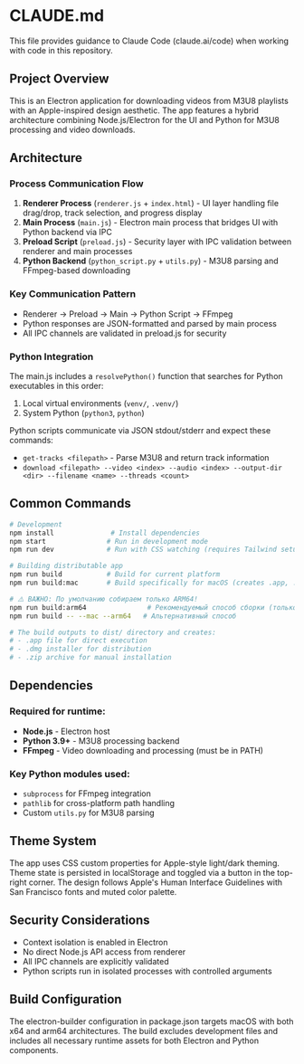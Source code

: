 # CLAUDE.md

This file provides guidance to Claude Code (claude.ai/code) when working with code in this repository.

## Project Overview

This is an Electron application for downloading videos from M3U8 playlists with an Apple-inspired design aesthetic. The app features a hybrid architecture combining Node.js/Electron for the UI and Python for M3U8 processing and video downloads.

## Architecture

### Process Communication Flow
1. **Renderer Process** (`renderer.js` + `index.html`) - UI layer handling file drag/drop, track selection, and progress display
2. **Main Process** (`main.js`) - Electron main process that bridges UI with Python backend via IPC
3. **Preload Script** (`preload.js`) - Security layer with IPC validation between renderer and main processes
4. **Python Backend** (`python_script.py` + `utils.py`) - M3U8 parsing and FFmpeg-based downloading

### Key Communication Pattern
- Renderer → Preload → Main → Python Script → FFmpeg
- Python responses are JSON-formatted and parsed by main process
- All IPC channels are validated in preload.js for security

### Python Integration
The main.js includes a `resolvePython()` function that searches for Python executables in this order:
1. Local virtual environments (`venv/`, `.venv/`)
2. System Python (`python3`, `python`)

Python scripts communicate via JSON stdout/stderr and expect these commands:
- `get-tracks <filepath>` - Parse M3U8 and return track information
- `download <filepath> --video <index> --audio <index> --output-dir <dir> --filename <name> --threads <count>`

## Common Commands

```bash
# Development
npm install              # Install dependencies
npm start               # Run in development mode
npm run dev             # Run with CSS watching (requires Tailwind setup)

# Building distributable app
npm run build           # Build for current platform
npm run build:mac       # Build specifically for macOS (creates .app, .dmg, .zip)

# ⚠️ ВАЖНО: По умолчанию собираем только ARM64!
npm run build:arm64               # Рекомендуемый способ сборки (только ARM64)
npm run build -- --mac --arm64   # Альтернативный способ

# The build outputs to dist/ directory and creates:
# - .app file for direct execution
# - .dmg installer for distribution
# - .zip archive for manual installation
```

## Dependencies

### Required for runtime:
- **Node.js** - Electron host
- **Python 3.9+** - M3U8 processing backend
- **FFmpeg** - Video downloading and processing (must be in PATH)

### Key Python modules used:
- `subprocess` for FFmpeg integration
- `pathlib` for cross-platform path handling
- Custom `utils.py` for M3U8 parsing

## Theme System

The app uses CSS custom properties for Apple-style light/dark theming. Theme state is persisted in localStorage and toggled via a button in the top-right corner. The design follows Apple's Human Interface Guidelines with San Francisco fonts and muted color palette.

## Security Considerations

- Context isolation is enabled in Electron
- No direct Node.js API access from renderer
- All IPC channels are explicitly validated
- Python scripts run in isolated processes with controlled arguments

## Build Configuration

The electron-builder configuration in package.json targets macOS with both x64 and arm64 architectures. The build excludes development files and includes all necessary runtime assets for both Electron and Python components.